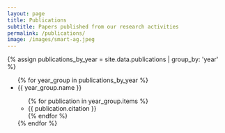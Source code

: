 ```yaml
---
layout: page
title: Publications
subtitle: Papers published from our research activities
permalink: /publications/
image: /images/smart-ag.jpeg
---
```

{% assign publications_by_year = site.data.publications | group_by: 'year' %}
<style>
    /* Basic lightbox styling */
    .lightbox-overlay {
      display: none;
      position: fixed;
      top: 0;
      left: 0;
      width: 100%;
      height: 100%;
      background: rgba(0, 0, 0, 0.8);
      justify-content: center;
      align-items: center;
      z-index: 1000;
    }

    .lightbox-content {
      background: white;
      padding: 20px;
      border-radius: 8px;
      max-width: 90%;
      max-height: 90%;
      overflow-y: auto;
    }

    .lightbox-close {
      position: absolute;
      top: 20px;
      right: 20px;
      color: white;
      font-size: 24px;
      cursor: pointer;
    }
</style>

<!-- Lightbox Structure -->
<div id="lightbox" class="lightbox-overlay">
  <div class="lightbox-content" id="lightbox-content">
    <!-- Dynamic content will be loaded here -->
  </div>
  <span class="lightbox-close" id="lightbox-close">&times;</span>
</div>
<ul>
{% for year_group in publications_by_year %}
  <li>{{ year_group.name }}</li>
  <ul>
    {% for publication in year_group.items %}
      <li class="publication">{{ publication.citation }}</li>
    {% endfor %}
  </ul>
{% endfor %}
</ul>
<script>
  // Function to fetch and display BibTeX content
  function fetchBibTeXContent(url) {
    fetch(url)
      .then(response => {
        if (!response.ok) {
          throw new Error('Network response was not ok');
        }
        return response.text();
      })
      .then(data => {
        // Display the BibTeX content in the lightbox
        document.getElementById('lightbox-content').textContent = data;
        document.getElementById('lightbox').style.display = 'flex';
      })
      .catch(error => {
        document.getElementById('lightbox-content').textContent = 'Error loading content: ' + error.message;
        document.getElementById('lightbox').style.display = 'flex';
      });
  }

  // Add event listeners to links with class 'bibtex'
  document.querySelectorAll('.bibtex').forEach(function(link) {
    link.addEventListener('click', function(event) {
      event.preventDefault(); // Prevent default link behavior

      // Fetch the BibTeX content from the external URL
      const bibtexUrl = this.getAttribute('href');
      console.log('only the url after here...'+bibtexUrl);
      fetchBibTeXContent(bibtexUrl);
    });
  });

  // Close the lightbox when the close button is clicked
  document.getElementById('lightbox-close').addEventListener('click', function() {
    document.getElementById('lightbox').style.display = 'none';
  });

  // Close the lightbox if user clicks outside the content
  document.getElementById('lightbox').addEventListener('click', function(event) {
    if (event.target === this) {
      this.style.display = 'none';
    }
  });
</script>

